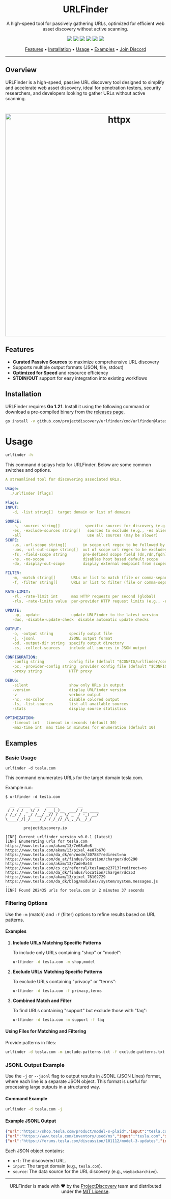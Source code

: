 <h1 align="center">URLFinder</h1>

<p align="center">
A high-speed tool for passively gathering URLs, optimized for efficient web asset discovery without active scanning.
</p>

<p align="center">
<a href="https://opensource.org/licenses/MIT"><img src="https://img.shields.io/badge/license-MIT-red.svg"></a>
<a href="https://goreportcard.com/badge/github.com/projectdiscovery/urlfinder"><img src="https://goreportcard.com/badge/github.com/projectdiscovery/urlfinder"></a>
<a href="https://pkg.go.dev/github.com/projectdiscovery/urlfinder/pkg/urlfinder"><img src="https://img.shields.io/badge/go-reference-blue"></a>
<a href="https://github.com/projectdiscovery/urlfinder/releases"><img src="https://img.shields.io/github/release/projectdiscovery/urlfinder"></a>
<a href="https://twitter.com/pdiscoveryio"><img src="https://img.shields.io/twitter/follow/pdiscoveryio.svg?logo=twitter"></a>
<a href="https://discord.gg/projectdiscovery"><img src="https://img.shields.io/discord/695645237418131507.svg?logo=discord"></a>
</p>

<p align="center">
  <a href="#features">Features</a> •
  <a href="#installation">Installation</a> •
  <a href="#usage">Usage</a> •
  <a href="#examples">Examples</a> •
  <a href="https://discord.gg/projectdiscovery">Join Discord</a>
</p>

---

## Overview

URLFinder is a high-speed, passive URL discovery tool designed to simplify and accelerate web asset discovery, ideal for penetration testers, security researchers, and developers looking to gather URLs without active scanning.

<h1 align="center">
  <img src="https://github.com/user-attachments/assets/dcd6522c-fe5f-4362-8d08-a2faeef9f725" alt="httpx" width="700px">
  <br>
</h1>

## Features

- **Curated Passive Sources** to maximize comprehensive URL discovery
- Supports multiple output formats (JSON, file, stdout)
- **Optimized for Speed** and resource efficiency
- **STDIN/OUT** support for easy integration into existing workflows

## Installation

URLFinder requires **Go 1.21**. Install it using the following command or download a pre-compiled binary from the [releases page](https://github.com/projectdiscovery/urlfinder/releases).

```sh
go install -v github.com/projectdiscovery/urlfinder/cmd/urlfinder@latest
````

# Usage

```sh
urlfinder -h
```

This command displays help for URLFinder. Below are some common switches and options.

```yaml
A streamlined tool for discovering associated URLs.

Usage:
  ./urlfinder [flags]

Flags:
INPUT:
   -d, -list string[]  target domain or list of domains

SOURCE:
   -s, -sources string[]           specific sources for discovery (e.g., -s alienvault,commoncrawl)
   -es, -exclude-sources string[]   sources to exclude (e.g., -es alienvault,commoncrawl)
   -all                             use all sources (may be slower)
SCOPE:
   -us, -url-scope string[]       in scope url regex to be followed by urlfinder
   -uos, -url-out-scope string[]  out of scope url regex to be excluded by urlfinder
   -fs, -field-scope string       pre-defined scope field (dn,rdn,fqdn) or custom regex (e.g., '(company-staging.io|company.com)') (default "rdn")
   -ns, -no-scope                 disables host based default scope
   -do, -display-out-scope        display external endpoint from scoped crawling

FILTER:
   -m, -match string[]       URLs or list to match (file or comma-separated)
   -f, -filter string[]      URLs or list to filter (file or comma-separated)

RATE-LIMIT:
   -rl, -rate-limit int      max HTTP requests per second (global)
   -rls, -rate-limits value  per-provider HTTP request limits (e.g., -rls waybackarchive=15/m)

UPDATE:
   -up, -update              update URLFinder to the latest version
   -duc, -disable-update-check  disable automatic update checks

OUTPUT:
   -o, -output string       specify output file
   -j, -jsonl               JSONL output format
   -od, -output-dir string  specify output directory
   -cs, -collect-sources    include all sources in JSON output

CONFIGURATION:
   -config string           config file (default "$CONFIG/urlfinder/config.yaml")
   -pc, -provider-config string  provider config file (default "$CONFIG/urlfinder/provider-config.yaml")
   -proxy string            HTTP proxy

DEBUG:
   -silent                  show only URLs in output
   -version                 display URLFinder version
   -v                       verbose output
   -nc, -no-color           disable colored output
   -ls, -list-sources       list all available sources
   -stats                   display source statistics

OPTIMIZATION:
   -timeout int   timeout in seconds (default 30)
   -max-time int  max time in minutes for enumeration (default 10)
```

## Examples

### Basic Usage

```console
urlfinder -d tesla.com
```

This command enumerates URLs for the target domain tesla.com.

Example run:

```console
$ urlfinder -d tesla.com

  __  _____  __   _____         __       
 / / / / _ \/ /  / __(_)__  ___/ /__ ____
/ /_/ / , _/ /__/ _// / _ \/ _  / -_) __/
\____/_/|_/____/_/ /_/_//_/\_,_/\__/_/    										

		projectdiscovery.io

[INF] Current urlfinder version v0.0.1 (latest)
[INF] Enumerating urls for tesla.com
https://www.tesla.com/akam/13/7e68a6e8
https://www.tesla.com/akam/13/pixel_4e07b670
https://www.tesla.com/da_dk/en/node/30788?redirect=no
https://www.tesla.com/de_at/findus/location/charger/dc6290
https://www.tesla.com/akam/13/7ade0a44
https://www.tesla.com/cs_cz/referral/teslaapp23713?redirect=no
https://www.tesla.com/da_dk/findus/location/charger/dc253
https://www.tesla.com/akam/13/pixel_76102729
https://www.tesla.com/da_dk/blog/modules//system/system.messages.js
...
[INF] Found 202435 urls for tesla.com in 2 minutes 37 seconds
```

### Filtering Options

Use the `-m` (match) and `-f` (filter) options to refine results based on URL patterns.

#### Examples

1. **Include URLs Matching Specific Patterns**

   To include only URLs containing "shop" or "model":

   ```sh
   urlfinder -d tesla.com -m shop,model
   ```

2. **Exclude URLs Matching Specific Patterns**

   To exclude URLs containing "privacy" or "terms":

   ```sh
   urlfinder -d tesla.com -f privacy,terms
   ```

3. **Combined Match and Filter**

   To find URLs containing "support" but exclude those with "faq":

   ```sh
   urlfinder -d tesla.com -m support -f faq
   ```

#### Using Files for Matching and Filtering

Provide patterns in files:

```sh
urlfinder -d tesla.com -m include-patterns.txt -f exclude-patterns.txt
```

### JSONL Output Example

Use the `-j` or `--jsonl` flag to output results in JSONL (JSON Lines) format, where each line is a separate JSON object. This format is useful for processing large outputs in a structured way.

#### Command Example

```sh
urlfinder -d tesla.com -j
```

#### Example JSONL Output

```json
{"url":"https://shop.tesla.com/product/model-s-plaid","input":"tesla.com","source":"waybackarchive"}
{"url":"https://www.tesla.com/inventory/used/ms","input":"tesla.com","source":"waybackarchive"}
{"url":"https://forums.tesla.com/discussion/101112/model-3-updates","input":"tesla.com","source":"waybackarchive"}
```

Each JSON object contains:
- `url`: The discovered URL.
- `input`: The target domain (e.g., `tesla.com`).
- `source`: The data source for the URL discovery (e.g., `waybackarchive`).

--------

<div align="center">
  URLFinder is made with ❤️ by the <a href="https://projectdiscovery.io">ProjectDiscovery</a> team and distributed under the <a href="LICENSE.md">MIT License</a>.
</div>
